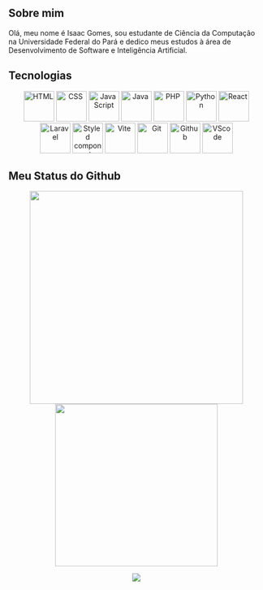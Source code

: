 ## Sobre mim
Olá, meu nome é Isaac Gomes, sou estudante de Ciência da Computação na Universidade Federal do Pará e dedico meus estudos à área de Desenvolvimento de Software e Inteligência Artificial.

## Tecnologias

<p align="center">
  <img src="https://cdn.jsdelivr.net/gh/devicons/devicon@latest/icons/html5/html5-plain-wordmark.svg" alt="HTML" height="60px"/>
  <img src="https://cdn.jsdelivr.net/gh/devicons/devicon@latest/icons/css3/css3-plain-wordmark.svg" alt="CSS" height="60px"/>
  <img src="https://cdn.jsdelivr.net/gh/devicons/devicon@latest/icons/javascript/javascript-plain.svg" alt="JavaScript" height="60px"/>
  <img src="https://cdn.jsdelivr.net/gh/devicons/devicon@latest/icons/java/java-original.svg" alt="Java" height="60px"/>
  <img src="https://cdn.jsdelivr.net/gh/devicons/devicon@latest/icons/php/php-original.svg" alt="PHP" height="60px"/>
  <img src="https://cdn.jsdelivr.net/gh/devicons/devicon@latest/icons/python/python-original.svg" alt="Python" height="60px"/>
  <img src="https://cdn.jsdelivr.net/gh/devicons/devicon@latest/icons/react/react-original-wordmark.svg" alt="React" height="60px"/>
  <img src="https://cdn.jsdelivr.net/gh/devicons/devicon@latest/icons/laravel/laravel-original.svg" alt="Laravel" height="60px"/>
  <img src="https://cdn.jsdelivr.net/gh/devicons/devicon@latest/icons/styledcomponents/styledcomponents-original-wordmark.svg" alt="Styled components" height="60px"/>
  <img src="https://cdn.jsdelivr.net/gh/devicons/devicon@latest/icons/vitejs/vitejs-original.svg" alt="Vite" height="60px"/>
  <img src="https://cdn.jsdelivr.net/gh/devicons/devicon@latest/icons/git/git-original.svg" alt="Git" height="60px"/>
  <img src="https://cdn.jsdelivr.net/gh/devicons/devicon@latest/icons/github/github-original.svg" alt="Github" height="60px"/>
  <img src="https://cdn.jsdelivr.net/gh/devicons/devicon@latest/icons/vscode/vscode-original.svg" alt="VScode" height="60px"/>
</p>

## Meu Status do Github
<p align="center">
  <img src="https://github-readme-stats.vercel.app/api?username=zackandcoding1&show_icons=true&theme=dark&locale=pt-br" width="420"/>
  <img src="https://github-readme-stats.vercel.app/api/top-langs/?username=zackandcoding1&layout=compact&theme=dark&locale=pt-br" width="320"/>
</p>

<p align="center">
  <a href="https://git.io/streak-stats"><img src="https://github-readme-streak-stats.herokuapp.com?user=zackandcoding1&theme=dark&locale=pt_BR"/></a>
</p>
